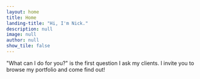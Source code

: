 ```yaml
---
layout: home
title: Home
landing-title: "Hi, I'm Nick."
description: null
image: null
author: null
show_tile: false
---
```


"What can I do for you?" is the first question I ask my clients. I invite you to browse my portfolio and come find out!
